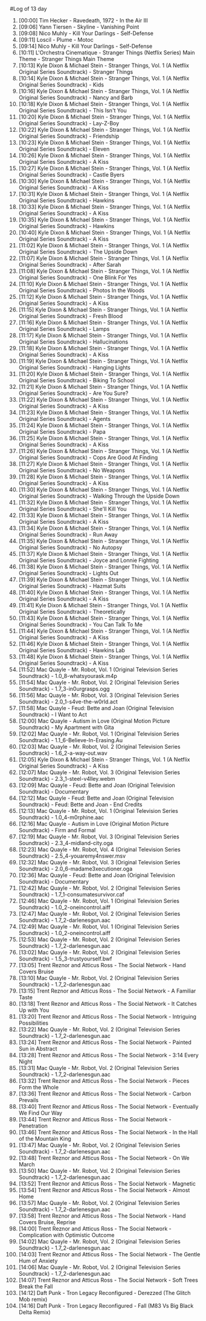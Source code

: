 #Log of 13 day

1. [00:00] Tim Hecker - Ravedeath, 1972 - In the Air III
1. [09:06] Yann Tiersen - Skyline - Vanishing Point
1. [09:08] Nico Muhly - Kill Your Darlings - Self-Defense
1. [09:11] Loscil - Plume - Motoc
1. [09:14] Nico Muhly - Kill Your Darlings - Self-Defense
1. [10:11] L'Orchestra Cinematique - Stranger Things (Netflix Series) Main Theme - Stranger Things Main Theme
1. [10:13] Kyle Dixon & Michael Stein - Stranger Things, Vol. 1 (A Netflix Original Series Soundtrack) - Stranger Things
1. [10:14] Kyle Dixon & Michael Stein - Stranger Things, Vol. 1 (A Netflix Original Series Soundtrack) - Kids
1. [10:16] Kyle Dixon & Michael Stein - Stranger Things, Vol. 1 (A Netflix Original Series Soundtrack) - Nancy and Barb
1. [10:18] Kyle Dixon & Michael Stein - Stranger Things, Vol. 1 (A Netflix Original Series Soundtrack) - This Isn't You
1. [10:20] Kyle Dixon & Michael Stein - Stranger Things, Vol. 1 (A Netflix Original Series Soundtrack) - Lay-Z-Boy
1. [10:22] Kyle Dixon & Michael Stein - Stranger Things, Vol. 1 (A Netflix Original Series Soundtrack) - Friendship
1. [10:23] Kyle Dixon & Michael Stein - Stranger Things, Vol. 1 (A Netflix Original Series Soundtrack) - Eleven
1. [10:26] Kyle Dixon & Michael Stein - Stranger Things, Vol. 1 (A Netflix Original Series Soundtrack) - A Kiss
1. [10:27] Kyle Dixon & Michael Stein - Stranger Things, Vol. 1 (A Netflix Original Series Soundtrack) - Castle Byers
1. [10:30] Kyle Dixon & Michael Stein - Stranger Things, Vol. 1 (A Netflix Original Series Soundtrack) - A Kiss
1. [10:31] Kyle Dixon & Michael Stein - Stranger Things, Vol. 1 (A Netflix Original Series Soundtrack) - Hawkins
1. [10:33] Kyle Dixon & Michael Stein - Stranger Things, Vol. 1 (A Netflix Original Series Soundtrack) - A Kiss
1. [10:35] Kyle Dixon & Michael Stein - Stranger Things, Vol. 1 (A Netflix Original Series Soundtrack) - Hawkins
1. [10:40] Kyle Dixon & Michael Stein - Stranger Things, Vol. 1 (A Netflix Original Series Soundtrack) - A Kiss
1. [11:02] Kyle Dixon & Michael Stein - Stranger Things, Vol. 1 (A Netflix Original Series Soundtrack) - The Upside Down
1. [11:07] Kyle Dixon & Michael Stein - Stranger Things, Vol. 1 (A Netflix Original Series Soundtrack) - After Sarah
1. [11:08] Kyle Dixon & Michael Stein - Stranger Things, Vol. 1 (A Netflix Original Series Soundtrack) - One Blink For Yes
1. [11:10] Kyle Dixon & Michael Stein - Stranger Things, Vol. 1 (A Netflix Original Series Soundtrack) - Photos In the Woods
1. [11:12] Kyle Dixon & Michael Stein - Stranger Things, Vol. 1 (A Netflix Original Series Soundtrack) - A Kiss
1. [11:15] Kyle Dixon & Michael Stein - Stranger Things, Vol. 1 (A Netflix Original Series Soundtrack) - Fresh Blood
1. [11:16] Kyle Dixon & Michael Stein - Stranger Things, Vol. 1 (A Netflix Original Series Soundtrack) - Lamps
1. [11:17] Kyle Dixon & Michael Stein - Stranger Things, Vol. 1 (A Netflix Original Series Soundtrack) - Hallucinations
1. [11:18] Kyle Dixon & Michael Stein - Stranger Things, Vol. 1 (A Netflix Original Series Soundtrack) - A Kiss
1. [11:19] Kyle Dixon & Michael Stein - Stranger Things, Vol. 1 (A Netflix Original Series Soundtrack) - Hanging Lights
1. [11:20] Kyle Dixon & Michael Stein - Stranger Things, Vol. 1 (A Netflix Original Series Soundtrack) - Biking To School
1. [11:21] Kyle Dixon & Michael Stein - Stranger Things, Vol. 1 (A Netflix Original Series Soundtrack) - Are You Sure?
1. [11:22] Kyle Dixon & Michael Stein - Stranger Things, Vol. 1 (A Netflix Original Series Soundtrack) - A Kiss
1. [11:23] Kyle Dixon & Michael Stein - Stranger Things, Vol. 1 (A Netflix Original Series Soundtrack) - Agents
1. [11:24] Kyle Dixon & Michael Stein - Stranger Things, Vol. 1 (A Netflix Original Series Soundtrack) - Papa
1. [11:25] Kyle Dixon & Michael Stein - Stranger Things, Vol. 1 (A Netflix Original Series Soundtrack) - A Kiss
1. [11:26] Kyle Dixon & Michael Stein - Stranger Things, Vol. 1 (A Netflix Original Series Soundtrack) - Cops Are Good At Finding
1. [11:27] Kyle Dixon & Michael Stein - Stranger Things, Vol. 1 (A Netflix Original Series Soundtrack) - No Weapons
1. [11:28] Kyle Dixon & Michael Stein - Stranger Things, Vol. 1 (A Netflix Original Series Soundtrack) - A Kiss
1. [11:30] Kyle Dixon & Michael Stein - Stranger Things, Vol. 1 (A Netflix Original Series Soundtrack) - Walking Through the Upside Down
1. [11:32] Kyle Dixon & Michael Stein - Stranger Things, Vol. 1 (A Netflix Original Series Soundtrack) - She'll Kill You
1. [11:33] Kyle Dixon & Michael Stein - Stranger Things, Vol. 1 (A Netflix Original Series Soundtrack) - A Kiss
1. [11:34] Kyle Dixon & Michael Stein - Stranger Things, Vol. 1 (A Netflix Original Series Soundtrack) - Run Away
1. [11:35] Kyle Dixon & Michael Stein - Stranger Things, Vol. 1 (A Netflix Original Series Soundtrack) - No Autopsy
1. [11:37] Kyle Dixon & Michael Stein - Stranger Things, Vol. 1 (A Netflix Original Series Soundtrack) - Joyce and Lonnie Fighting
1. [11:38] Kyle Dixon & Michael Stein - Stranger Things, Vol. 1 (A Netflix Original Series Soundtrack) - Lights Out
1. [11:39] Kyle Dixon & Michael Stein - Stranger Things, Vol. 1 (A Netflix Original Series Soundtrack) - Hazmat Suits
1. [11:40] Kyle Dixon & Michael Stein - Stranger Things, Vol. 1 (A Netflix Original Series Soundtrack) - A Kiss
1. [11:41] Kyle Dixon & Michael Stein - Stranger Things, Vol. 1 (A Netflix Original Series Soundtrack) - Theoretically
1. [11:43] Kyle Dixon & Michael Stein - Stranger Things, Vol. 1 (A Netflix Original Series Soundtrack) - You Can Talk To Me
1. [11:44] Kyle Dixon & Michael Stein - Stranger Things, Vol. 1 (A Netflix Original Series Soundtrack) - A Kiss
1. [11:46] Kyle Dixon & Michael Stein - Stranger Things, Vol. 1 (A Netflix Original Series Soundtrack) - Hawkins Lab
1. [11:48] Kyle Dixon & Michael Stein - Stranger Things, Vol. 1 (A Netflix Original Series Soundtrack) - A Kiss
1. [11:52] Mac Quayle - Mr. Robot, Vol. 1 (Original Television Series Soundtrack) - 1.0_8-whatsyourask.m4p
1. [11:54] Mac Quayle - Mr. Robot, Vol. 2 (Original Television Series Soundtrack) - 1.7_3-in0urgrasps.ogg
1. [11:56] Mac Quayle - Mr. Robot, Vol. 3 (Original Television Series Soundtrack) - 2.0_1-s4ve-the-w0rld.act
1. [11:58] Mac Quayle - Feud: Bette and Joan (Original Television Soundtrack) - I Want to Act
1. [12:00] Mac Quayle - Autism in Love (Original Motion Picture Soundtrack) - My Apartment with Gita
1. [12:02] Mac Quayle - Mr. Robot, Vol. 1 (Original Television Series Soundtrack) - 1.1_6-Believe-In-Erasing.Au
1. [12:03] Mac Quayle - Mr. Robot, Vol. 2 (Original Television Series Soundtrack) - 1.6_2-a-way-out.wav
1. [12:05] Kyle Dixon & Michael Stein - Stranger Things, Vol. 1 (A Netflix Original Series Soundtrack) - A Kiss
1. [12:07] Mac Quayle - Mr. Robot, Vol. 3 (Original Television Series Soundtrack) - 2.3_1-steel-v4lley.webm
1. [12:09] Mac Quayle - Feud: Bette and Joan (Original Television Soundtrack) - Documentary
1. [12:12] Mac Quayle - Feud: Bette and Joan (Original Television Soundtrack) - Feud: Bette and Joan - End Credits
1. [12:13] Mac Quayle - Mr. Robot, Vol. 1 (Original Television Series Soundtrack) - 1.0_4-m0rphine.aac
1. [12:16] Mac Quayle - Autism in Love (Original Motion Picture Soundtrack) - Firm and Formal
1. [12:19] Mac Quayle - Mr. Robot, Vol. 3 (Original Television Series Soundtrack) - 2.3_4-midland-city.oga
1. [12:23] Mac Quayle - Mr. Robot, Vol. 4 (Original Television Series Soundtrack) - 2.5_4-youaremy4nswer.msv
1. [12:32] Mac Quayle - Mr. Robot, Vol. 3 (Original Television Series Soundtrack) - 2.0_6-madame3xecutioner.oga
1. [12:36] Mac Quayle - Feud: Bette and Joan (Original Television Soundtrack) - Documentary
1. [12:42] Mac Quayle - Mr. Robot, Vol. 2 (Original Television Series Soundtrack) - 1.7_1-consumatesurvivor.caf
1. [12:46] Mac Quayle - Mr. Robot, Vol. 1 (Original Television Series Soundtrack) - 1.0_2-oneincontrol.aiff
1. [12:47] Mac Quayle - Mr. Robot, Vol. 2 (Original Television Series Soundtrack) - 1.7_2-darlenesgun.aac
1. [12:49] Mac Quayle - Mr. Robot, Vol. 1 (Original Television Series Soundtrack) - 1.0_2-oneincontrol.aiff
1. [12:53] Mac Quayle - Mr. Robot, Vol. 2 (Original Television Series Soundtrack) - 1.7_2-darlenesgun.aac
1. [13:02] Mac Quayle - Mr. Robot, Vol. 2 (Original Television Series Soundtrack) - 1.5_3-trustyourself.bwf
1. [13:05] Trent Reznor and Atticus Ross - The Social Network - Hand Covers Bruise
1. [13:10] Mac Quayle - Mr. Robot, Vol. 2 (Original Television Series Soundtrack) - 1.7_2-darlenesgun.aac
1. [13:15] Trent Reznor and Atticus Ross - The Social Network - A Familiar Taste
1. [13:18] Trent Reznor and Atticus Ross - The Social Network - It Catches Up with You
1. [13:20] Trent Reznor and Atticus Ross - The Social Network - Intriguing Possibilities
1. [13:22] Mac Quayle - Mr. Robot, Vol. 2 (Original Television Series Soundtrack) - 1.7_2-darlenesgun.aac
1. [13:24] Trent Reznor and Atticus Ross - The Social Network - Painted Sun in Abstract
1. [13:28] Trent Reznor and Atticus Ross - The Social Network - 3:14 Every Night
1. [13:31] Mac Quayle - Mr. Robot, Vol. 2 (Original Television Series Soundtrack) - 1.7_2-darlenesgun.aac
1. [13:32] Trent Reznor and Atticus Ross - The Social Network - Pieces Form the Whole
1. [13:36] Trent Reznor and Atticus Ross - The Social Network - Carbon Prevails
1. [13:40] Trent Reznor and Atticus Ross - The Social Network - Eventually We Find Our Way
1. [13:44] Trent Reznor and Atticus Ross - The Social Network - Penetration
1. [13:46] Trent Reznor and Atticus Ross - The Social Network - In the Hall of the Mountain King
1. [13:47] Mac Quayle - Mr. Robot, Vol. 2 (Original Television Series Soundtrack) - 1.7_2-darlenesgun.aac
1. [13:48] Trent Reznor and Atticus Ross - The Social Network - On We March
1. [13:50] Mac Quayle - Mr. Robot, Vol. 2 (Original Television Series Soundtrack) - 1.7_2-darlenesgun.aac
1. [13:52] Trent Reznor and Atticus Ross - The Social Network - Magnetic
1. [13:54] Trent Reznor and Atticus Ross - The Social Network - Almost Home
1. [13:57] Mac Quayle - Mr. Robot, Vol. 2 (Original Television Series Soundtrack) - 1.7_2-darlenesgun.aac
1. [13:58] Trent Reznor and Atticus Ross - The Social Network - Hand Covers Bruise, Reprise
1. [14:00] Trent Reznor and Atticus Ross - The Social Network - Complication with Optimistic Outcome
1. [14:02] Mac Quayle - Mr. Robot, Vol. 2 (Original Television Series Soundtrack) - 1.7_2-darlenesgun.aac
1. [14:03] Trent Reznor and Atticus Ross - The Social Network - The Gentle Hum of Anxiety
1. [14:06] Mac Quayle - Mr. Robot, Vol. 2 (Original Television Series Soundtrack) - 1.7_2-darlenesgun.aac
1. [14:07] Trent Reznor and Atticus Ross - The Social Network - Soft Trees Break the Fall
1. [14:12] Daft Punk - Tron Legacy Reconfigured - Derezzed (The Glitch Mob remix)
1. [14:16] Daft Punk - Tron Legacy Reconfigured - Fall (M83 Vs Big Black Delta Remix)

